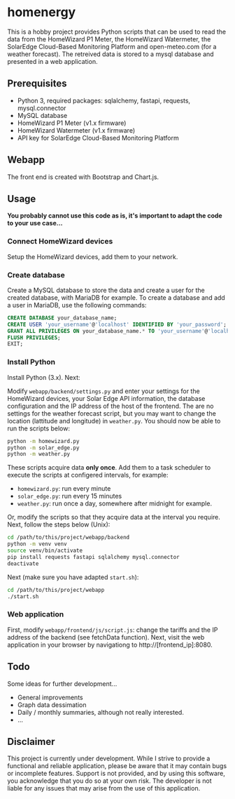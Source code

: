 # homenergy
This is a hobby project provides Python scripts that can be used to read the data from the HomeWizard P1 Meter, the HomeWizard Watermeter, the SolarEdge Cloud-Based Monitoring Platform and open-meteo.com (for a weather forecast). The retreived data is stored to a mysql database and presented in a web application.

## Prerequisites
- Python 3, required packages: sqlalchemy, fastapi, requests, mysql.connector 
- MySQL database
- HomeWizard P1 Meter (v1.x firmware)
- HomeWizard Watermeter (v1.x firmware)
- API key for SolarEdge Cloud-Based Monitoring Platform

## Webapp
The front end is created with Bootstrap and Chart.js.

## Usage
<strong>You probably cannot use this code as is, it's important to adapt the code to your use case...</strong>

### Connect HomeWizard devices
Setup the HomeWizard devices, add them to your network. 

### Create database
Create a MySQL database to store the data and create a user for the created database, with MariaDB for example. To create a database and add a user in MariaDB, use the following commands:

```sql
CREATE DATABASE your_database_name;
CREATE USER 'your_username'@'localhost' IDENTIFIED BY 'your_password';
GRANT ALL PRIVILEGES ON your_database_name.* TO 'your_username'@'localhost';
FLUSH PRIVILEGES;
EXIT;
```

### Install Python
Install Python (3.x). Next:

Modify <code>webapp/backend/settings.py</code> and enter your settings for the HomeWizard devices, your Solar Edge API information, the database configuration and the IP address of the host of the frontend. The are no settings for the weather forecast script, but you may want to change the location (lattitude and longitude) in <code>weather.py</code>. You should now be able to run the scripts below:
```bash
python -m homewizard.py
python -m solar_edge.py
python -m weather.py
```

These scripts acquire data <strong>only once</strong>. Add them to a task scheduler to execute the scripts at configered intervals, for example: 
- <code>homewizard.py</code>: run every minute
- <code>solar_edge.py</code>: run every 15 minutes
- <code>weather.py</code>: run once a day, somewhere after midnight for example.

Or, modify the scripts so that they acquire data at the interval you require. Next, follow the steps below (Unix):

```bash
cd /path/to/this/project/webapp/backend
python -m venv venv
source venv/bin/activate
pip install requests fastapi sqlalchemy mysql.connector
deactivate
```

Next (make sure you have adapted <code>start.sh</code>):
```bash
cd /path/to/this/project/webapp
./start.sh
```

### Web application
First, modify <code>webapp/frontend/js/script.js</code>: change the tariffs and the IP address of the backend (see fetchData function).
Next, visit the web application in your browser by navigationg to http://[frontend_ip]:8080.

## Todo
Some ideas for further development...
- General improvements
- Graph data dessimation
- Daily / monthly summaries, although not really interested.
- ...

## Disclaimer
This project is currently under development. While I strive to provide a functional and reliable application, please be aware that it may contain bugs or incomplete features. Support is not provided, and by using this software, you acknowledge that you do so at your own risk. The developer is not liable for any issues that may arise from the use of this application.
